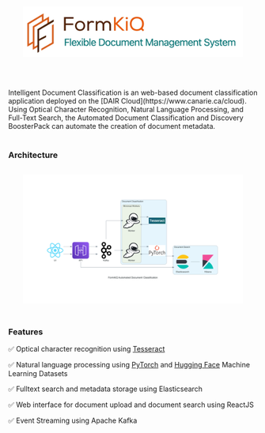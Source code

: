 
<br/>

<div align="center" style="margin: 30px;">
<a href="https://formkiq.com/">
  <img src="https://github.com/formkiq/formkiq-core/raw/master/images/logo.png" style="width:600px;" align="center" />
</a>
<br />
<br />

</div>

<br />

<div>
Intelligent Document Classification is an web-based document classification application deployed on the [DAIR Cloud](https://www.canarie.ca/cloud). Using Optical Character Recognition, Natural Language Processing, and Full-Text Search, the Automated Document Classification and Discovery BoosterPack can automate the creation of document metadata.
<br />
<br />
</div>

### Architecture

<div align="center" style="margin: 30px;">
<a href="https://formkiq.com/">
  <img src="https://github.com/formkiq/intelligent-document-classification/raw/v1/docs/architecture/formkiq_automated_document_classification.png" style="width:600px;" align="center" />
</a>
<br />
<br />

</div>

### Features

✅ Optical character recognition using [Tesseract](https://github.com/tesseract-ocr/tesseract)

✅ Natural language processing using [PyTorch](https://pytorch.org/) and [Hugging Face](https://huggingface.co) Machine Learning Datasets

✅ Fulltext search and metadata storage using Elasticsearch

✅ Web interface for document upload and document search using ReactJS

✅ Event Streaming using Apache Kafka
